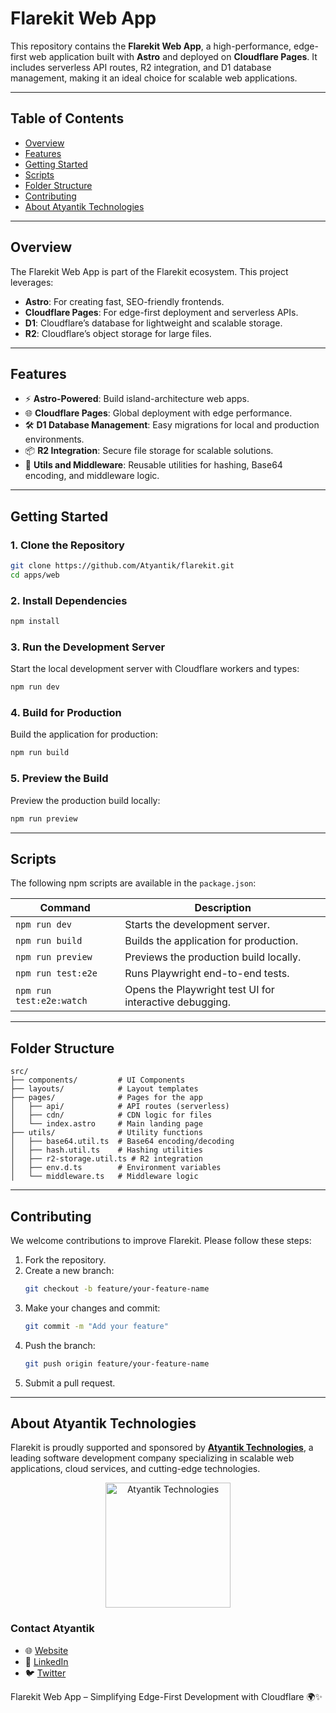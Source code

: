# **Flarekit Web App**

This repository contains the **Flarekit Web App**, a high-performance, edge-first web application built with **Astro** and deployed on **Cloudflare Pages**. It includes serverless API routes, R2 integration, and D1 database management, making it an ideal choice for scalable web applications.

---

## **Table of Contents**

- [Overview](#overview)
- [Features](#features)
- [Getting Started](#getting-started)
- [Scripts](#scripts)
- [Folder Structure](#folder-structure)
- [Contributing](#contributing)
- [About Atyantik Technologies](#about-atyantik-technologies)

---

## **Overview**

The Flarekit Web App is part of the Flarekit ecosystem. This project leverages:

- **Astro**: For creating fast, SEO-friendly frontends.
- **Cloudflare Pages**: For edge-first deployment and serverless APIs.
- **D1**: Cloudflare’s database for lightweight and scalable storage.
- **R2**: Cloudflare’s object storage for large files.

---

## **Features**

- ⚡ **Astro-Powered**: Build island-architecture web apps.
- 🌐 **Cloudflare Pages**: Global deployment with edge performance.
- 🛠️ **D1 Database Management**: Easy migrations for local and production environments.
- 📦 **R2 Integration**: Secure file storage for scalable solutions.
- 🔐 **Utils and Middleware**: Reusable utilities for hashing, Base64 encoding, and middleware logic.

---

## **Getting Started**

### **1. Clone the Repository**

```bash
git clone https://github.com/Atyantik/flarekit.git
cd apps/web
```

### **2. Install Dependencies**

```bash
npm install
```

### **3. Run the Development Server**

Start the local development server with Cloudflare workers and types:

```bash
npm run dev
```

### **4. Build for Production**

Build the application for production:

```bash
npm run build
```

### **5. Preview the Build**

Preview the production build locally:

```bash
npm run preview
```

---

## **Scripts**

The following npm scripts are available in the `package.json`:

| Command                      | Description                                                                                |
| ---------------------------- | ------------------------------------------------------------------------------------------ |
| `npm run dev`             | Starts the development server. |
| `npm run build`           | Builds the application for production. |
| `npm run preview`         | Previews the production build locally. |
| `npm run test:e2e`        | Runs Playwright end-to-end tests. |
| `npm run test:e2e:watch`  | Opens the Playwright test UI for interactive debugging. |

---

## **Folder Structure**

```
src/
├── components/         # UI Components
├── layouts/            # Layout templates
├── pages/              # Pages for the app
│   ├── api/            # API routes (serverless)
│   ├── cdn/            # CDN logic for files
│   └── index.astro     # Main landing page
├── utils/              # Utility functions
│   ├── base64.util.ts  # Base64 encoding/decoding
│   ├── hash.util.ts    # Hashing utilities
│   ├── r2-storage.util.ts # R2 integration
│   ├── env.d.ts        # Environment variables
│   └── middleware.ts   # Middleware logic
```

---

## **Contributing**

We welcome contributions to improve Flarekit. Please follow these steps:

1. Fork the repository.
2. Create a new branch:
   ```bash
   git checkout -b feature/your-feature-name
   ```
3. Make your changes and commit:
   ```bash
   git commit -m "Add your feature"
   ```
4. Push the branch:
   ```bash
   git push origin feature/your-feature-name
   ```
5. Submit a pull request.

---

## **About Atyantik Technologies**

Flarekit is proudly supported and sponsored by **[Atyantik Technologies](https://atyantik.com)**, a leading software development company specializing in scalable web applications, cloud services, and cutting-edge technologies.

<p align="center">
  <img src="https://cdn.atyantik.com/atyantik-logo.png" alt="Atyantik Technologies" width="200">
</p>

### **Contact Atyantik**

- 🌐 [Website](https://atyantik.com)
- 💼 [LinkedIn](https://www.linkedin.com/company/atyantik-technologies/)
- 🐦 [Twitter](https://twitter.com/atyantik_tech)

Flarekit Web App – Simplifying Edge-First Development with Cloudflare 🌍✨

